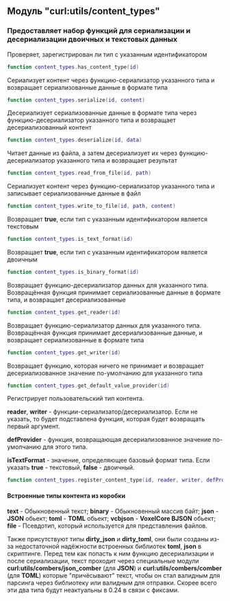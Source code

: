 ## Модуль "curl:utils/content_types"

### Предоставляет набор функций для сериализации и десериализации двоичных и текстовых данных


Проверяет, зарегистрирован ли тип с указанным идентификатором
```lua
function content_types.has_content_type(id)
```

Сериализует контент через функцию-сериализатор указанного типа и возвращает сериализованные данные в формате типа
```lua
function content_types.serialize(id, content)
```

Десериализует сериализованные данные в формате типа через функцию-десериализатор указанного типа и возвращает десериализованный контент
```lua
function content_types.deserialize(id, data)
```

Читает данные из файла, а затем десериализует их через функцию-десериализатор указанного типа и возвращает результат
```lua
function content_types.read_from_file(id, path)
```

Сериализует контент через функцию-сериализатор указанного типа и записывает сериализованные данные в файл
```lua
function content_types.write_to_file(id, path, content)
```

Возвращает **true**, если тип с указанным идентификатором является текстовым
```lua
function content_types.is_text_format(id)
```

Возвращает **true**, если тип с указанным идентификатором является двоичным
```lua
function content_types.is_binary_format(id)
```

Возвращает функцию-десериализатор данных для указанного типа. Возвращённая функция принимает сериализованные данные в формате типа, и возвращает десериализованные
```lua
function content_types.get_reader(id)
```

Возвращает функцию-сериализатор данных для указанного типа. Возвращённая функция принимает десериализованные данные, и возвращает сериализованные в формате типа
```lua
function content_types.get_writer(id)
```

Возвращает функцию, которая ничего не принимает и возвращает десериализованное значение по-умолчанию для указанного типа
```lua
function content_types.get_default_value_provider(id)
```

Регистрирует пользовательский тип контента.

**reader**, **writer** - функции-сериализатор/десериализатор. Если не указать, то будет подставлена функция, которая будет возвращать первый аргумент.

**defProvider** - функция, возвращающая десериализованное значение по-умолчанию для этого типа.

**isTextFormat** - значение, определяющее базовый формат типа. Если указать **true** - текстовый, **false** - двоичный.

```lua
function content_types.register_content_type(id, reader, writer, defProivder, isTextFormat)
```

#### Встроенные типы контента из коробки
**text** - Обыкновенный текст;
**binary** - Обыкновенный массив байт;
**json** - **JSON** обьект;
**toml** - **TOML** обьект;
**vcbjson** - **VoxelCore BJSON** обьект;
**file** - Псевдотип, который используется для представления файлов.

Также присутствуют типы **dirty_json** и **dirty_toml**, они были созданы из-за недостаточной надёжности встроенных библиотек **toml**, **json** в скриптинге. Перед тем как попасть к ним функцию десериализации и после сериализации, текст проходит через специальные модули **curl:utils/combers/json_comber** (для **JSON**) и **curl:utils/combers/comber** (для **TOML**) которые "причёсывают" текст, чтобы он стал валидным для парсинга через библиотеку или валидным для отправки. Скорее всего эти два типа будут неактуальны в 0.24 в связи с фиксами.